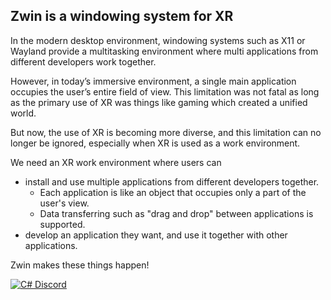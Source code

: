 ## Zwin is a windowing system for XR

In the modern desktop environment, windowing systems such as X11 or Wayland
provide a multitasking environment where multi applications from different
developers work together.

However, in today’s immersive environment, a single main application occupies
the user’s entire field of view. This limitation was not fatal as long as the
primary use of XR was things like gaming which created a unified world.

But now, the use of XR is becoming more diverse, and this limitation can no
longer be ignored, especially when XR is used as a work environment.

We need an XR work environment where users can
- install and use multiple applications from different developers together.
  - Each application is like an object that occupies only a part of the user's view.
  - Data transferring such as "drag and drop" between applications is supported.
- develop an application they want, and use it together with other applications.

Zwin makes these things happen!

[![C# Discord](https://badgen.net/discord/members/PPJEFrdE9f?scale=1.2&icon=discord&label=Join%20our%20discord%20server%21%21%21)](https://discord.gg/necXjRNhTs)
